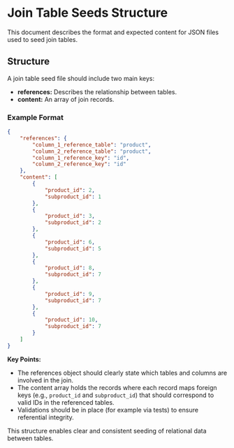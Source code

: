 # Join Table Seeds Structure

This document describes the format and expected content for JSON files used to seed join tables.

## Structure

A join table seed file should include two main keys:

-   **references:** Describes the relationship between tables.
-   **content:** An array of join records.

### Example Format

```json
{
	"references": {
		"column_1_reference_table": "product",
		"column_2_reference_table": "product",
		"column_1_reference_key": "id",
		"column_2_reference_key": "id"
	},
	"content": [
		{
			"product_id": 2,
			"subproduct_id": 1
		},
		{
			"product_id": 3,
			"subproduct_id": 2
		},
		{
			"product_id": 6,
			"subproduct_id": 5
		},
		{
			"product_id": 8,
			"subproduct_id": 7
		},
		{
			"product_id": 9,
			"subproduct_id": 7
		},
		{
			"product_id": 10,
			"subproduct_id": 7
		}
	]
}
```

**Key Points:**

-   The references object should clearly state which tables and columns are involved in the join.
-   The content array holds the records where each record maps foreign keys (e.g., `product_id` and `subproduct_id`) that should correspond to valid IDs in the referenced tables.
-   Validations should be in place (for example via tests) to ensure referential integrity.

This structure enables clear and consistent seeding of relational data between tables.
